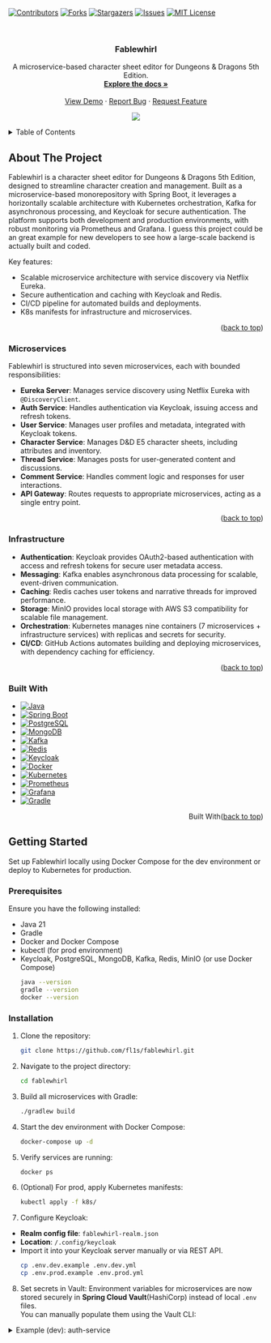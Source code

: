 <!-- Improved compatibility of back to top link -->
<a id="readme-top"></a>
<!--
*** Thanks for checking out Fablewhirl. If you have a suggestion
*** that would make this better, please fork the repo and create a pull request
*** or simply open an issue with the tag "enhancement".
*** Don't forget to give the project a star!
*** Thanks again! Now go create something AMAZING! :D
-->

<!-- PROJECT SHIELDS -->
[![Contributors][contributors-shield]][contributors-url]
[![Forks][forks-shield]][forks-url]
[![Stargazers][stars-shield]][stars-url]
[![Issues][issues-shield]][issues-url]
[![MIT License][license-shield]][license-url]

<!-- PROJECT LOGO -->
<br />
<div align="center">

  <h3 align="center">Fablewhirl</h3>

  <p align="center">
    A microservice-based character sheet editor for Dungeons & Dragons 5th Edition.
    <br />
    <a href="https://github.com/fl1s/fablewhirl"><strong>Explore the docs »</strong></a>
    <br />
    <br />
    <a href="https://github.com/fl1s/fablewhirl">View Demo</a>
    ·
    <a href="https://github.com/fl1s/fablewhirl/issues/new?labels=bug">Report Bug</a>
    ·
    <a href="https://github.com/fl1s/fablewhirl/issues/new?labels=enhancement">Request Feature</a>
  </p>
</div>

<!-- SKILL ICONS -->
<p align="center">
  <img src="https://skillicons.dev/icons?i=java,spring,postgres,mongodb,kafka,redis,docker,kubernetes,prometheus,grafana,gradle,postman,git" />
</p>

<!-- TABLE OF CONTENTS -->
<details>
  <summary>Table of Contents</summary>
  <ol>
    <li>
      <a href="#about-the-project">About The Project</a>
      <ul>
        <li><a href="#microservices">Microservices</a></li>
        <li><a href="#infrastructure">Infrastructure</a></li>
        <li><a href="#built-with">Built With</a></li>
      </ul>
    </li>
    <li>
      <a href="#getting-started">Getting Started</a>
      <ul>
        <li><a href="#prerequisites">Prerequisites</a></li>
        <li><a href="#installation">Installation</a></li>
      </ul>
    </li>
    <li><a href="#usage">Usage</a></li>
    <li><a href="#api-endpoints">API Endpoints</a></li>
    <li><a href="#ci-cd">CI/CD</a></li>
    <li><a href="#monitoring">Monitoring</a></li>
    <li><a href="#roadmap">Roadmap</a></li>
    <li><a href="#contributing">Contributing</a></li>
    <li><a href="#license">License</a></li>
    <li><a href="#contact">Contact</a></li>
  </ol>
</details>

<!-- ABOUT THE PROJECT -->
## About The Project

Fablewhirl is a character sheet editor for Dungeons & Dragons 5th Edition, designed to streamline character creation and management. Built as a microservice-based monorepository with Spring Boot, it leverages a horizontally scalable architecture with Kubernetes orchestration, Kafka for asynchronous processing, and Keycloak for secure authentication. The platform supports both development and production environments, with robust monitoring via Prometheus and Grafana. I guess this project could be an great example for new developers to see how a large-scale backend is actually built and coded. 

Key features:
* Scalable microservice architecture with service discovery via Netflix Eureka.
* Secure authentication and caching with Keycloak and Redis.
* CI/CD pipeline for automated builds and deployments.
* K8s manifests for infrastructure and microservices.

<p align="right">(<a href="#readme-top">back to top</a>)</p>

### Microservices

Fablewhirl is structured into seven microservices, each with bounded responsibilities:

- **Eureka Server**: Manages service discovery using Netflix Eureka with `@DiscoveryClient`.
- **Auth Service**: Handles authentication via Keycloak, issuing access and refresh tokens.
- **User Service**: Manages user profiles and metadata, integrated with Keycloak tokens.
- **Character Service**: Manages D&D E5 character sheets, including attributes and inventory.
- **Thread Service**: Manages posts for user-generated content and discussions.
- **Comment Service**: Handles comment logic and responses for user interactions.
- **API Gateway**: Routes requests to appropriate microservices, acting as a single entry point.

<p align="right">(<a href="#readme-top">back to top</a>)</p>

### Infrastructure

- **Authentication**: Keycloak provides OAuth2-based authentication with access and refresh tokens for secure user metadata access.
- **Messaging**: Kafka enables asynchronous data processing for scalable, event-driven communication.
- **Caching**: Redis caches user tokens and narrative threads for improved performance.
- **Storage**: MinIO provides local storage with AWS S3 compatibility for scalable file management.
- **Orchestration**: Kubernetes manages nine containers (7 microservices + infrastructure services) with replicas and secrets for security.
- **CI/CD**: GitHub Actions automates building and deploying microservices, with dependency caching for efficiency.

<p align="right">(<a href="#readme-top">back to top</a>)</p>

### Built With

* [![Java][Java]][Java-url]
* [![Spring Boot][Spring]][Spring-url]
* [![PostgreSQL][PostgreSQL]][PostgreSQL-url]
* [![MongoDB][MongoDB]][MongoDB-url]
* [![Kafka][Kafka]][Kafka-url]
* [![Redis][Redis]][Redis-url]
* [![Keycloak][Keycloak]][Keycloak-url]
* [![Docker][Docker]][Docker-url]
* [![Kubernetes][Kubernetes]][Kubernetes-url]
* [![Prometheus][Prometheus]][Prometheus-url]
* [![Grafana][Grafana]][Grafana-url]
* [![Gradle][Gradle]][Gradle-url]

<p align="right"> Built With(<a href="#readme-top">back to top</a>)</p>

<!-- GETTING STARTED -->
## Getting Started

Set up Fablewhirl locally using Docker Compose for the dev environment or deploy to Kubernetes for production.

### Prerequisites

Ensure you have the following installed:
* Java 21
* Gradle
* Docker and Docker Compose
* kubectl (for prod environment)
* Keycloak, PostgreSQL, MongoDB, Kafka, Redis, MinIO (or use Docker Compose)
  ```sh
  java --version
  gradle --version
  docker --version
  ```

### Installation

1. Clone the repository:
   ```sh
   git clone https://github.com/fl1s/fablewhirl.git
   ```
2. Navigate to the project directory:
   ```sh
   cd fablewhirl
   ```
3. Build all microservices with Gradle:
   ```sh
   ./gradlew build
   ```
4. Start the dev environment with Docker Compose:
   ```sh
   docker-compose up -d
   ```
5. Verify services are running:
   ```sh
   docker ps
   ```
6. (Optional) For prod, apply Kubernetes manifests:
   ```sh
   kubectl apply -f k8s/
   ```
7. Configure Keycloak:
- **Realm config file**: `fablewhirl-realm.json`
- **Location**: `/.config/keycloak`
- Import it into your Keycloak server manually or via REST API.
   ```sh
   cp .env.dev.example .env.dev.yml
  cp .env.prod.example .env.prod.yml
   ```
8. Set secrets in Vault:
   Environment variables for microservices are now stored securely in **Spring Cloud Vault**(HashiCorp) instead of local `.env` files.  
   You can manually populate them using the Vault CLI:

<details>
<summary>Example (dev): auth-service</summary>

```bash
vault kv put secret/dev/auth-service \
  EUREKA.INSTANCE.HOSTNAME=localhost \
  EUREKA.CLIENT.SERVICE_URL.DEFAULT_ZONE=http://localhost:8761/eureka/ \
  JWT_ISSUER_URI=http://localhost:8443/realms/fablewhirl-realm \
  KAFKA.BOOTSTRAP_SERVERS=localhost:9092 \
  REDIS.URL=redis://localhost:6379 \
  KEYCLOAK.REALM=fablewhirl-realm \
  KEYCLOAK.RESOURCE=auth-service \
  KEYCLOAK.CREDENTIALS.CLIENT_ID=auth-service \
  KEYCLOAK.CREDENTIALS.SECRET=aurh49l7fHgD1K4DQ8RlUmzAMPAxWtd8 \
  KEYCLOAK.AUTH_SERVER_URL=http://localhost:8443/ \
  KEYCLOAK.JWKS_CERTS=http://localhost:8443/realms/fablewhirl-realm/protocol/openid-connect/certs

<p align="right">(<a href="#readme-top">back to top</a>)</p>

<!-- USAGE -->
## Usage

1. Start all microservices via Docker Compose (dev) or Kubernetes (prod).
2. Access the API Gateway at `http://localhost:3000` (or your configured port).
3. Use the Postman collection to interact with the APIs (see [API Endpoints](#api-endpoints)).

Example: Create a new character via the Character Service:
```sh
curl -X POST http://localhost:3000/api/v1/auth/sign-up -H "Content-Type: application/json" -d '{"email":"user@example.com","username":"COOLSKELETON95","password":"boNESS","bio":"D&D EnTHUGsiast!"}'
```

[//]: # (For detailed usage, refer to the [Documentation]&#40;https://github.com/fl1s/fablewhirl/wiki&#41;.)

<p align="right">(<a href="#readme-top">back to top</a>)</p>

<!-- API ENDPOINTS -->
## API Endpoints

Fablewhirl provides a comprehensive set of API endpoints for all microservices. A Postman collection with environment variables for dev and prod is included:

- **File**: `fablewhirl.postman-collectionV2.json` or `fablewhirl.postman-collectionV2.1.json`
- **Location**: `/.config/postman`

Import the JSON file into Postman to test all endpoints. The collection includes variables for {{jwt_token}} and {{api-gateway}}.

<p align="right">(<a href="#readme-top">back to top</a>)</p>

<!-- CI/CD -->
## CI/CD

Fablewhirl uses GitHub Actions for automated CI/CD:
- **Build**: Gradle builds all microservices with dependency caching.
- **Docker Images**: Each microservice is containerized and pushed to a registry.
- **Deployment**: Kubernetes manifests are applied to deploy nine containers (seven microservices plus infrastructure services) with replicas and secrets.

Check the `.github/workflows/` directory for pipeline details.

<p align="right">(<a href="#readme-top">back to top</a>)</p>

<!-- MONITORING -->
## Monitoring

Prometheus and Grafana are integrated for real-time monitoring:
- **Prometheus**: Collects metrics on system performance, API latency, and resource usage.
- **Grafana**: Visualizes metrics with dashboards for monitoring microservice health.

Access Grafana at `http://localhost:3001` (dev) or your prod URL after setup.

<p align="right">(<a href="#readme-top">back to top</a>)</p>

<!-- ROADMAP -->
## Roadmap

- [x] Implement microservice architecture with Eureka and Keycloak
- [x] Set up Kafka for async processing
- [x] Integrate Prometheus and Grafana for monitoring
- [ ] Add real-time collaboration for character sheet editing
- [ ] Support for D&D E5 homebrew content
- [ ] Enhance MinIO with advanced S3 features

See the [open issues](https://github.com/fl1s/fablewhirl/issues) for a full list of proposed features and known issues.

<p align="right">(<a href="#readme-top">back to top</a>)</p>

<!-- CONTRIBUTING -->
## Contributing

Contributions are welcome to enhance Fablewhirl! Follow these steps:

1. Fork the Project.
2. Create your Feature Branch:
   ```sh
   git checkout -b feature/AmazingFeature
   ```
3. Commit your Changes:
   ```sh
   git commit -m 'feat: add some fuzzBuzzCoolFeature'
   ```
4. Push to the Branch:
   ```sh
   git push --set-upstream origin feature/amazing-feature
   ```
5. Open a Pull Request.

Read our [Contributing Guidelines](CONTRIBUTING.md) for more details.

### Top Contributors

<a href="https://github.com/fl1s/fablewhirl/graphs/contributors">
  <img src="https://contrib.rocks/image?repo=fl1s/fablewhirl" alt="contrib.rocks image" />
</a>

<p align="right">(<a href="#readme-top">back to top</a>)</p>

<!-- LICENSE -->
## License

Distributed under the MIT License. See [LICENSE](LICENSE) for more information.

<p align="right">(<a href="#readme-top">back to top</a>)</p>

<!-- CONTACT -->
## Contact

fl1s - [GitHub](https://github.com/fl1s)

Project Link: [https://github.com/fl1s/fablewhirl](https://github.com/fl1s/fablewhirl)

<p align="right">(<a href="#readme-top">back to top</a>)</p>

<!-- MARKDOWN LINKS & IMAGES -->
[contributors-shield]: https://img.shields.io/github/contributors/fl1s/fablewhirl.svg?style=for-the-badge
[contributors-url]: https://github.com/fl1s/fablewhirl/graphs/contributors
[forks-shield]: https://img.shields.io/github/forks/fl1s/fablewhirl.svg?style=for-the-badge
[forks-url]: https://github.com/fl1s/fablewhirl/network/members
[stars-shield]: https://img.shields.io/github/stars/fl1s/fablewhirl.svg?style=for-the-badge
[stars-url]: https://github.com/fl1s/fablewhirl/stargazers
[issues-shield]: https://img.shields.io/github/issues/fl1s/fablewhirl.svg?style=for-the-badge
[issues-url]: https://github.com/fl1s/fablewhirl/issues
[license-shield]: https://img.shields.io/github/license/fl1s/fablewhirl.svg?style=for-the-badge
[license-url]: https://github.com/fl1s/fablewhirl/blob/main/LICENSE
[product-screenshot]: images/screenshot.png
[Java]: https://img.shields.io/badge/Java-007396?style=for-the-badge&logo=java&logoColor=white
[Java-url]: https://www.java.com/
[Spring]: https://img.shields.io/badge/Spring_Boot-6DB33F?style=for-the-badge&logo=springboot&logoColor=white
[Spring-url]: https://spring.io/projects/spring-boot
[PostgreSQL]: https://img.shields.io/badge/PostgreSQL-316192?style=for-the-badge&logo=postgresql&logoColor=white
[PostgreSQL-url]: https://www.postgresql.org/
[MongoDB]: https://img.shields.io/badge/MongoDB-4EA94B?style=for-the-badge&logo=mongodb&logoColor=white
[MongoDB-url]: https://www.mongodb.com/
[Kafka]: https://img.shields.io/badge/Apache_Kafka-231F20?style=for-the-badge&logo=apachekafka&logoColor=white
[Kafka-url]: https://kafka.apache.org/
[Redis]: https://img.shields.io/badge/Redis-DC382D?style=for-the-badge&logo=redis&logoColor=white
[Redis-url]: https://redis.io/
[Keycloak]: https://img.shields.io/badge/Keycloak-00ADEF?style=for-the-badge&logo=keycloak&logoColor=white
[Keycloak-url]: https://www.keycloak.org/
[Docker]: https://img.shields.io/badge/Docker-2496ED?style=for-the-badge&logo=docker&logoColor=white
[Docker-url]: https://www.docker.com/
[Kubernetes]: https://img.shields.io/badge/Kubernetes-326CE5?style=for-the-badge&logo=kubernetes&logoColor=white
[Kubernetes-url]: https://kubernetes.io/
[Prometheus]: https://img.shields.io/badge/Prometheus-E6522C?style=for-the-badge&logo=prometheus&logoColor=white
[Prometheus-url]: https://prometheus.io/
[Grafana]: https://img.shields.io/badge/Grafana-F46800?style=for-the-badge&logo=grafana&logoColor=white
[Grafana-url]: https://grafana.com/
[Gradle]: https://img.shields.io/badge/Gradle-02303A?style=for-the-badge&logo=gradle&logoColor=white
[Gradle-url]: https://gradle.org/